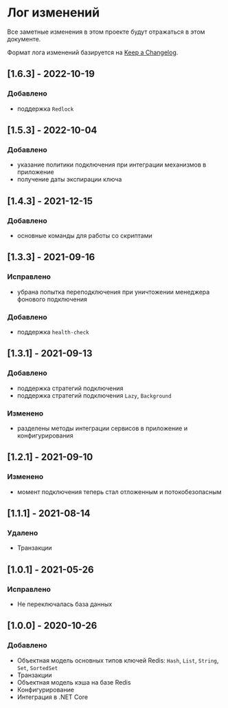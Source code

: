 # Лог изменений

Все заметные изменения в этом проекте будут отражаться в этом документе.

Формат лога изменений базируется на [Keep a Changelog](https://keepachangelog.com/en/1.0.0/).

## [1.6.3] - 2022-10-19 

### Добавлено

* поддержка `Redlock`

## [1.5.3] - 2022-10-04 

### Добавлено

* указание политики подключения при интеграции механизмов в приложение 
* получение даты экспирации ключа

## [1.4.3] - 2021-12-15

### Добавлено

* основные команды для работы со скриптами

## [1.3.3] - 2021-09-16

### Исправлено

* убрана попытка переподключения при уничтожении менеджера фонового подключения

### Добавлено

* поддержка `health-check`

## [1.3.1] - 2021-09-13

### Добавлено

* поддержка стратегий подключения
* поддержка стратегий подключения `Lazy`, `Background`

### Изменено

* разделены методы интеграции сервисов в приложение и конфигурирования

## [1.2.1] - 2021-09-10

### Изменено

*  момент подключения теперь стал отложенным и потокобезопасным 

## [1.1.1]  - 2021-08-14

### Удалено

* Транзакции 

## [1.0.1]  - 2021-05-26

### Исправлено

* Не переключалась база данных 

## [1.0.0]  - 2020-10-26

### Добавлено

* Объектная модель основных типов ключей Redis: `Hash`, `List`, `String`, `Set`, `SortedSet`
* Транзакции
* Объектная модель кэша на базе Redis
* Конфигурирование
* Интеграция в .NET Core 